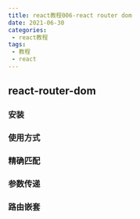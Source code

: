 ```yaml
---
title: react教程006-react router dom
date: 2021-06-30
categories:
 - react教程
tags:
 - 教程
 - react
---
```


## react-router-dom

### 安装

### 使用方式

### 精确匹配

### 参数传递

### 路由嵌套